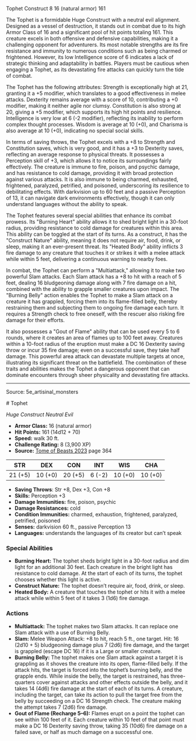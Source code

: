 <MonsterName/>Tophet</MonsterName>
<CreatureType/>Construct</CreatureType>
<CR/>8</CR>
<AC/>16 (natural armor)</AC>
<HP/>161</HP>
<summary>The Tophet is a formidable Huge Construct with a neutral evil alignment. Designed as a vessel of destruction, it stands out in combat due to its high Armor Class of 16 and a significant pool of hit points totaling 161. This creature excels in both offensive and defensive capabilities, making it a challenging opponent for adventurers. Its most notable strengths are its fire resistance and immunity to numerous conditions such as being charmed or frightened. However, its low Intelligence score of 6 indicates a lack of strategic thinking and adaptability in battles. Players must be cautious when engaging a Tophet, as its devastating fire attacks can quickly turn the tide of combat.</summary>

<detail>

The Tophet has the following attributes: Strength is exceptionally high at 21, granting it a +5 modifier, which translates to a good effectiveness in melee attacks. Dexterity remains average with a score of 10, contributing a +0 modifier, making it neither agile nor clumsy. Constitution is also strong at 20, giving a +5 modifier, which supports its high hit points and resilience. Intelligence is very low at 6 (-2 modifier), reflecting its inability to perform complex thought processes. Wisdom is average at 10 (+0), and Charisma is also average at 10 (+0), indicating no special social skills.

In terms of saving throws, the Tophet excels with a +8 to Strength and Constitution saves, which is very good, and it has a +3 to Dexterity saves, reflecting an average response to physical threats. It possesses a Perception skill of +3, which allows it to notice its surroundings fairly effectively. The creature is immune to fire, poison, and psychic damage, and has resistance to cold damage, providing it with broad protection against various attacks. It is also immune to being charmed, exhausted, frightened, paralyzed, petrified, and poisoned, underscoring its resilience to debilitating effects. With darkvision up to 60 feet and a passive Perception of 13, it can navigate dark environments effectively, though it can only understand languages without the ability to speak.

The Tophet features several special abilities that enhance its combat prowess. Its "Burning Heart" ability allows it to shed bright light in a 30-foot radius, providing resistance to cold damage for creatures within this area. This ability can be toggled at the start of its turns. As a construct, it has the "Construct Nature" ability, meaning it does not require air, food, drink, or sleep, making it an ever-present threat. Its "Heated Body" ability inflicts 3 fire damage to any creature that touches it or strikes it with a melee attack while within 5 feet, delivering a continuous warning to nearby foes.

In combat, the Tophet can perform a "Multiattack," allowing it to make two powerful Slam attacks. Each Slam attack has a +8 to hit with a reach of 5 feet, dealing 16 bludgeoning damage along with 7 fire damage on a hit, combined with the ability to grapple smaller creatures upon impact. The "Burning Belly" action enables the Tophet to make a Slam attack on a creature it has grappled, forcing them into its flame-filled belly, thereby restraining them and subjecting them to ongoing fire damage each turn. It requires a Strength check to free oneself, with the rescuer also risking fire damage for their efforts.

It also possesses a "Gout of Flame" ability that can be used every 5 to 6 rounds, where it creates an area of flames up to 100 feet away. Creatures within a 10-foot radius of the eruption must make a DC 16 Dexterity saving throw or incur 35 fire damage; even on a successful save, they take half damage. This powerful area attack can devastate multiple targets at once, illustrating its significant threat on the battlefield. The combination of these traits and abilities makes the Tophet a dangerous opponent that can dominate encounters through sheer physicality and devastating fire attacks.</detail>



---

Source: 5e_artisinal_monsters

<statblock>
# Tophet

*Huge* *Construct* *Neutral Evil*

- **Armor Class:** 16 (natural armor)
- **Hit Points:** 161 (14d12 + 70)
- **Speed:** walk 30 ft.
- **Challenge Rating:** 8 (3,900 XP)
- **Source:** [Tome of Beasts 2023](https://koboldpress.com/kpstore/product/tome-of-beasts-1-2023-edition/) page 364

| STR | DEX | CON | INT | WIS | CHA |
| --- | --- | --- | --- | --- | --- |
| 21 (+5) | 10 (+0) | 20 (+5) | 6 (-2) | 10 (+0) | 10 (+0) |

- **Saving Throws**: Str +8, Dex +3, Con +8
- **Skills:** Perception +3
- **Damage Immunities:** fire, poison, psychic
- **Damage Resistances:** cold
- **Condition Immunities:** charmed, exhaustion, frightened, paralyzed, petrified, poisoned
- **Senses:** darkvision 60 ft., passive Perception 13
- **Languages:** understands the languages of its creator but can’t speak

### Special Abilities

- **Burning Heart:** The tophet sheds bright light in a 30-foot radius and dim light for an additional 30 feet. Each creature in the bright light has resistance to cold damage. At the start of each of its turns, the tophet chooses whether this light is active.
- **Construct Nature:** The tophet doesn’t require air, food, drink, or sleep.
- **Heated Body:** A creature that touches the tophet or hits it with a melee attack while within 5 feet of it takes 3 (1d6) fire damage.

### Actions

- **Multiattack:** The tophet makes two Slam attacks. It can replace one Slam attack with a use of Burning Belly.
- **Slam:** Melee Weapon Attack: +8 to hit, reach 5 ft., one target. Hit: 16 (2d10 + 5) bludgeoning damage plus 7 (2d6) fire damage, and the target is grappled (escape DC 16) if it is a Large or smaller creature.
- **Burning Belly:** The tophet makes one Slam attack against a target it is grappling as it shoves the creature into its open, flame-filled belly. If the attack hits, the target is forced into the tophet’s burning belly, and the grapple ends. While inside the belly, the target is restrained, has three-quarters cover against attacks and other effects outside the belly, and it takes 14 (4d6) fire damage at the start of each of its turns. A creature, including the target, can take its action to pull the target free from the belly by succeeding on a DC 16 Strength check. The creature making the attempt takes 7 (2d6) fire damage.
- **Gout of Flame (Recharge 5–6):** Flames erupt on a point the tophet can see within 100 feet of it. Each creature within 10 feet of that point must make a DC 16 Dexterity saving throw, taking 35 (10d6) fire damage on a failed save, or half as much damage on a successful one.
</statblock>


